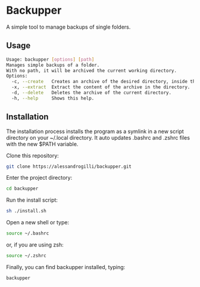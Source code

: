 # Backupper
A simple tool to manage backups of single folders.

## Usage
```bash
Usage: backupper [options] [path]
Manages simple backups of a folder.
With no path, it will be archived the current working directory.
Options:
  -c, --create   Creates an archive of the desired directory, inside the directory.
  -x, --extract  Extract the content of the archive in the directory.
  -d, --delete   Deletes the archive of the current directory.
  -h, --help     Shows this help. 
 ```

## Installation
The installation process installs the program as a symlink in a new script directory on your ~/.local directory. It auto updates .bashrc and .zshrc files with the new $PATH variable.

Clone this repository:

```bash
git clone https://alessandrogilli/backupper.git
```

Enter the project directory:
```bash
cd backupper
```

Run the install script:
```bash
sh ./install.sh
```

Open a new shell or type:
```bash
source ~/.bashrc
```
or, if you are using zsh:
```bash
source ~/.zshrc
```
Finally, you can find backupper installed, typing:
```bash
backupper
```


